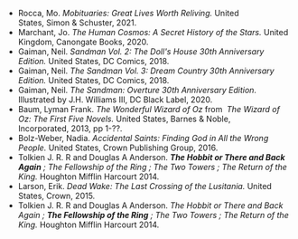  - Rocca, Mo. *Mobituaries: Great Lives Worth Reliving.* United States, Simon & Schuster, 2021.  
 - Marchant, Jo. *The Human Cosmos: A Secret History of the Stars.* United Kingdom, Canongate Books, 2020.  
 - Gaiman, Neil. *Sandman Vol. 2: The Doll's House 30th Anniversary Edition.* United States, DC Comics, 2018.  
 - Gaiman, Neil. *The Sandman Vol. 3: Dream Country 30th Anniversary Edition.* United States, DC Comics, 2018.  
 - Gaiman, Neil. *The Sandman: Overture 30th Anniversary Edition*. Illustrated by J.H. Williams III, DC Black Label, 2020.  
 - Baum, Lyman Frank. *The Wonderful Wizard of Oz* from  *The Wizard of Oz: The First Five Novels.* United States, Barnes & Noble, Incorporated, 2013, pp 1-??.  
 - Bolz-Weber, Nadia. *Accidental Saints: Finding God in All the Wrong People.* United States, Crown Publishing Group, 2016.  
 - Tolkien J. R. R and Douglas A Anderson. ***The Hobbit or There and Back Again** ; The Fellowship of the Ring ; The Two Towers ; The Return of the King.* Houghton Mifflin Harcourt 2014.  
 - Larson, Erik. *Dead Wake: The Last Crossing of the Lusitania.* United States, Crown, 2015.  
 - Tolkien J. R. R and Douglas A Anderson. *The Hobbit or There and Back Again ; **The Fellowship of the Ring** ; The Two Towers ; The Return of the King.* Houghton Mifflin Harcourt 2014.